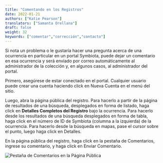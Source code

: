 ```yaml
---
title: "Comentando en los Registros"
date: 2022-01-21
authors: ["Katie Pearson"]
translators: ["Samanta Orellana"]
draft: false
weight: 32
keywords: ["comentar","corrección","contacto"]
---
```


Si nota un problema o le gustaría hacer una pregunta acerca de una ocurrencia en particular en un portal Symbiota, puede dejar un comentario en esa ocurrencia y será enviado por correo automáticamente al administrador de la colección y, en algunos casos, al administrador del portal.

Primero, asegúrese de estar conectado en el portal. Cualquier usuario puede crear una cuenta haciendo click en Nueva Cuenta en el menú del sitio.

Luego, abra la página pública del registro. Para hacerlo a partir de la página de resultados de una búsqueda, desplegados en forma de listado, haga click en **Detalles Completos del Registro** bajo la ocurrencia. Para hacerlo desde los resultados de una búsqueda desplegados en forma de tabla, haga click en el número de ID de Symbiota (columna a la izquierda) de la ocurrencia. Para hacerlo desde la búsqueda en mapas, pase el cursor sobre el punto, luego haga click en Detalles.

En la página pública del registro, haga click en la pestaña de Comentarios, ingrese su comentario, y haga click en Enviar Comentario.

![Pestaña de Comentarios en la Página Pública](/img/comment.PNG)
